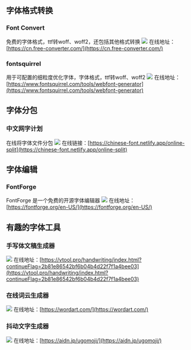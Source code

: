 
## 字体格式转换

### Font Convert
免费的字体格式，ttf转woff、woff2，还包括其他格式转换
![](https://foruda.gitee.com/images/1723705070319586890/94998013_8031453.jpeg)
在线地址：[https://cn.free-converter.com/](https://cn.free-converter.com/)

### fontsquirrel
用于可配置的细粒度优化字体，字体格式，ttf转woff、woff2
![](https://foruda.gitee.com/images/1723702396986137281/b494144f_8031453.jpeg)
在线地址：[https://www.fontsquirrel.com/tools/webfont-generator](https://www.fontsquirrel.com/tools/webfont-generator)


## 字体分包

### 中文网字计划
在线将字体文件分包
![](https://foruda.gitee.com/images/1723706731741524078/d6e8ba24_8031453.jpeg)
在线链接：[https://chinese-font.netlify.app/online-split](https://chinese-font.netlify.app/online-split)

## 字体编辑

### FontForge
FontForge 是一个免费的开源字体编辑器
![](https://foruda.gitee.com/images/1723704823678137709/5662e382_8031453.jpeg)
在线地址：[https://fontforge.org/en-US/](https://fontforge.org/en-US/)


## 有趣的字体工具

### 手写体文稿生成器
![](https://foruda.gitee.com/images/1723704887409423703/84a8a3a0_8031453.jpeg)
在线地址：[https://vtool.pro/handwriting/index.html?continueFlag=2b81e86542bf6b04b4d22f7f1a4bee03](https://vtool.pro/handwriting/index.html?continueFlag=2b81e86542bf6b04b4d22f7f1a4bee03)

### 在线词云生成器
![](https://foruda.gitee.com/images/1723451071782426845/548983c9_8031453.jpeg)
在线地址：[https://wordart.com/](https://wordart.com/)

### 抖动文字生成器
![](https://foruda.gitee.com/images/1723704952207362879/a865a3f0_8031453.jpeg)
在线地址：[https://aidn.jp/ugomoji/](https://aidn.jp/ugomoji/)